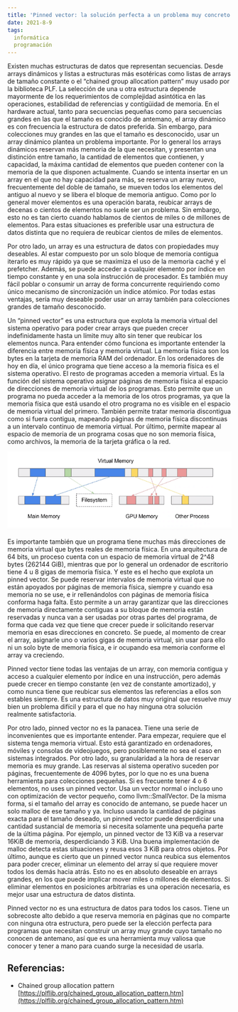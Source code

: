 ```yaml
---
title: 'Pinned vector: la solución perfecta a un problema muy concreto'
date: 2021-8-9
tags:
  informática
  programación
---
```

Existen muchas estructuras de datos que representan secuencias. Desde arrays dinámicos y listas a estructuras más esotéricas como listas de arrays de tamaño constante o el “chained group allocation pattern” muy usado por la biblioteca PLF. La selección de una u otra estructura depende mayormente de los requerimientos de complejidad asintótica en las operaciones, estabilidad de referencias y contigüidad de memoria. En el hardware actual, tanto para secuencias pequeñas como para secuencias grandes en las que el tamaño es conocido de antemano, el array dinámico es con frecuencia la estructura de datos preferida. Sin embargo, para colecciones muy grandes en las que el tamaño es desconocido, usar un array dinámico plantea un problema importante. Por lo general los arrays dinámicos reservan más memoria de la que necesitan, y presentan una distinción entre tamaño, la cantidad de elementos que contienen, y capacidad, la máxima cantidad de elementos que pueden contener con la memoria de la que disponen actualmente. Cuando se intenta insertar en un array en el que no hay capacidad para más, se reserva un array nuevo, frecuentemente del doble de tamaño, se mueven todos los elementos del antiguo al nuevo y se libera el bloque de memoria antiguo. Como por lo general mover elementos es una operación barata, reubicar arrays de decenas o cientos de elementos no suele ser un problema. Sin embargo, esto no es tan cierto cuando hablamos de cientos de miles o de millones de elementos. Para estas situaciones es preferible usar una estructura de datos distinta que no requiera de reubicar cientos de miles de elementos.

Por otro lado, un array es una estructura de datos con propiedades muy deseables. Al estar compuesto por un solo bloque de memoria contigua iterarlo es muy rápido ya que se maximiza el uso de la memoria caché y el prefetcher. Además, se puede acceder a cualquier elemento por índice en tiempo constante y en una sola instrucción de procesador. Es también muy fácil poblar o consumir un array de forma concurrente requiriendo como único mecanismo de sincronización un índice atómico. Por todas estas ventajas, sería muy deseable poder usar un array también para colecciones grandes de tamaño desconocido.

Un “pinned vector” es una estructura que explota la memoria virtual del sistema operativo para poder crear arrays que pueden crecer indefinidamente hasta un límite muy alto sin tener que reubicar los elementos nunca. Para entender cómo funciona es importante entender la diferencia entre memoria física y memoria virtual. La memoria física son los bytes en la tarjeta de memoria RAM del ordenador. En los ordenadores de hoy en día, el único programa que tiene acceso a la memoria física es el sistema operativo. El resto de programas acceden a memoria virtual. Es la función del sistema operativo asignar páginas de memoria física al espacio de direcciones de memoria virtual de los programas. Esto permite que un programa no pueda acceder a la memoria de los otros programas, ya que la memoria física que está usando el otro programa no es visible en el espacio de memoria virtual del primero. También permite tratar memoria discontigua como si fuera contigua, mapeando páginas de memoria física discontinuas a un intervalo continuo de memoria virtual. Por último, permite mapear al espacio de memoria de un programa cosas que no son memoria física, como archivos, la memoria de la tarjeta gráfica o la red.

![Memoria virtual](/images/virtual-memory.png)

Es importante también que un programa tiene muchas más direcciones de memoria virtual que bytes reales de memoria física. En una arquitectura de 64 bits, un proceso cuenta con un espacio de memoria virtual de 2^48 bytes (262144 GiB), mientras que por lo general un ordenador de escritorio tiene 4 u 8 gigas de memoria física. Y este es el hecho que explota un pinned vector. Se puede reservar intervalos de memoria virtual que no están apoyados por páginas de memoria física, siempre y cuando esa memoria no se use, e ir rellenándolos con páginas de memoria física conforma haga falta. Esto permite a un array garantizar que las direcciones de memoria directamente contiguas a su bloque de memoria están reservadas y nunca van a ser usadas por otras partes del programa, de forma que cada vez que tiene que crecer puede ir solicitando reservar memoria en esas direcciones en concreto. Se puede, al momento de crear el array, asignarle uno o varios gigas de memoria virtual, sin usar para ello ni un solo byte de memoria física, e ir ocupando esa memoria conforme el array va creciendo.

Pinned vector tiene todas las ventajas de un array, con memoria contigua y acceso a cualquier elemento por índice en una instrucción, pero además puede crecer en tiempo constante (en vez de constante amortizado), y como nunca tiene que reubicar sus elementos las referencias a ellos son estables siempre. Es una estructura de datos muy original que resuelve muy bien un problema difícil y para el que no hay ninguna otra solución realmente satisfactoria.

Por otro lado, pinned vector no es la panacea. Tiene una serie de inconvenientes que es importante entender. Para empezar, requiere que el sistema tenga memoria virtual. Esto está garantizado en ordenadores, móviles y consolas de videojuegos, pero posiblemente no sea el caso en sistemas integrados. Por otro lado, su granularidad a la hora de reservar memoria es muy grande. Las reservas al sistema operativo suceden por páginas, frecuentemente de 4096 bytes, por lo que no es una buena herramienta para colecciones pequeñas. Si es frecuente tener 4 o 6 elementos, no uses un pinned vector. Usa un vector normal o incluso uno con optimización de vector pequeño, como llvm::SmallVector. De la misma forma, si el tamaño del array es conocido de antemano, se puede hacer un solo malloc de ese tamaño y ya. Incluso usando la cantidad de páginas exacta para el tamaño deseado, un pinned vector puede desperdiciar una cantidad sustancial de memoria si necesita solamente una pequeña parte de la última página. Por ejemplo, un pinned vector de 13 KiB va a reservar 16KiB de memoria, desperdiciando 3 KiB. Una buena implementación de malloc detecta estas situaciones y reusa esos 3 KiB para otros objetos. Por último, aunque es cierto que un pinned vector nunca reubica sus elementos para poder crecer, eliminar un elemento del array sí que requiere mover todos los demás hacia atrás. Esto no es en absoluto deseable en arrays grandes, en los que puede implicar mover miles o millones de elementos. Si eliminar elementos en posiciones arbitrarias es una operación necesaria, es mejor usar una estructura de datos distinta.

Pinned vector no es una estructura de datos para todos los casos. Tiene un sobrecoste alto debido a que reserva memoria en páginas que no comparte con ninguna otra estructura, pero puede ser la elección perfecta para programas que necesitan construir un array muy grande cuyo tamaño no conocen de antemano, así que es una herramienta muy valiosa que conocer y tener a mano para cuando surge la necesidad de usarla.

## Referencias:

- Chained group allocation pattern [https://plflib.org/chained_group_allocation_pattern.htm](https://plflib.org/chained_group_allocation_pattern.htm)

